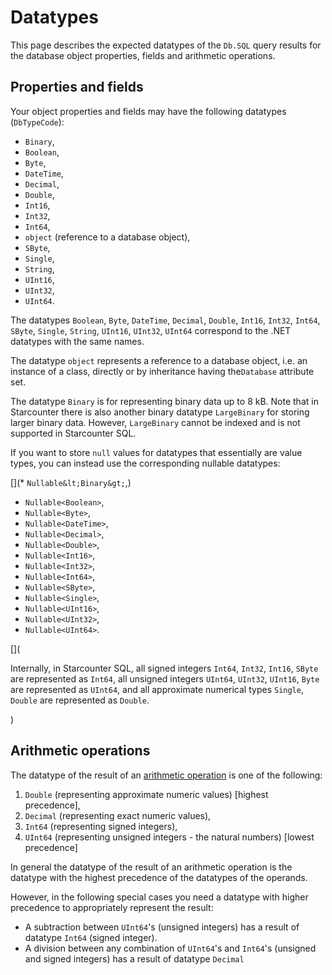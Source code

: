 # Datatypes

This page describes the expected datatypes of the `Db.SQL` query results for the database object properties, fields and arithmetic operations.

## Properties and fields

Your object properties and fields may have the following datatypes (<code>DbTypeCode</code>):

<ul>
<li><code>Binary</code>, </li>
<li><code>Boolean</code>, </li>
<li><code>Byte</code>, </li>
<li><code>DateTime</code>, </li>
<li><code>Decimal</code>, </li>
<li><code>Double</code>, </li>
<li><code>Int16</code>, </li>
<li><code>Int32</code>, </li>
<li><code>Int64</code>, </li>
<li><code>object</code> (reference to a database object), </li>
<li><code>SByte</code>, </li>
<li><code>Single</code>, </li>
<li><code>String</code>, </li>
<li><code>UInt16</code>, </li>
<li><code>UInt32</code>, </li>
<li><code>UInt64</code>.</li>
</ul>

<p>The datatypes <code>Boolean</code>, <code>Byte</code>, <code>DateTime</code>, <code>Decimal</code>, <code>Double</code>, <code>Int16</code>, <code>Int32</code>, <code>Int64</code>, <code>SByte</code>, <code>Single</code>, <code>String</code>, <code>UInt16</code>, <code>UInt32</code>, <code>UInt64</code> correspond to the .NET datatypes with the same names.

The datatype <code>object</code> represents a reference to a database object, i.e. an instance of a class, directly or by inheritance having the<code>Database</code> attribute set.

The datatype <code>Binary</code> is for representing binary data up to 8 kB. Note that in Starcounter there is also another binary datatype <code>LargeBinary</code> for storing larger binary data. However, <code>LargeBinary</code> cannot be indexed and is not supported in Starcounter SQL.</p>

If you want to store <code>null</code> values for datatypes that essentially are value types, you can instead use the corresponding nullable datatypes:

[](* `Nullable&lt;Binary&gt;`,)
* <code>Nullable&lt;Boolean&gt;</code>,
* <code>Nullable&lt;Byte&gt;</code>,
* <code>Nullable&lt;DateTime&gt;</code>,
* <code>Nullable&lt;Decimal&gt;</code>,
* <code>Nullable&lt;Double&gt;</code>,
* <code>Nullable&lt;Int16&gt;</code>,
* <code>Nullable&lt;Int32&gt;</code>,
* <code>Nullable&lt;Int64&gt;</code>,
* <code>Nullable&lt;SByte&gt;</code>,
* <code>Nullable&lt;Single&gt;</code>,
* <code>Nullable&lt;UInt16&gt;</code>,
* <code>Nullable&lt;UInt32&gt;</code>,
* <code>Nullable&lt;UInt64&gt;</code>.

[](<p>Internally, in Starcounter SQL, all signed integers <code>Int64</code>, <code>Int32</code>,
<code>Int16</code>, <code>SByte</code> are represented as <code>Int64</code>, all unsigned integers
<code>UInt64</code>, <code>UInt32</code>, <code>UInt16</code>, <code>Byte</code> are
represented as <code>UInt64</code>, and all approximate numerical types <code>Single</code>,
<code>Double</code> are represented as <code>Double</code>.</p>)

## Arithmetic operations

The datatype of the result of an [arithmetic operation](/guides/sql/data-operators) is one of the following:

1. <code>Double</code> (representing approximate numeric values) [highest precedence],
2. <code>Decimal</code> (representing exact numeric values),
3. <code>Int64</code> (representing signed integers),
4. <code>UInt64</code> (representing unsigned integers - the natural numbers) [lowest precedence]

In general the datatype of the result of an arithmetic operation is the datatype with the highest precedence of the datatypes of the operands.

However, in the following special cases you need a datatype with higher precedence to appropriately represent the result:

- A subtraction between <code>UInt64</code>'s (unsigned integers) has a result of datatype <code>Int64</code> (signed integer).
- A division between any combination of <code>UInt64</code>'s and <code>Int64</code>'s (unsigned and signed integers) has a result of datatype <code>Decimal</code>
